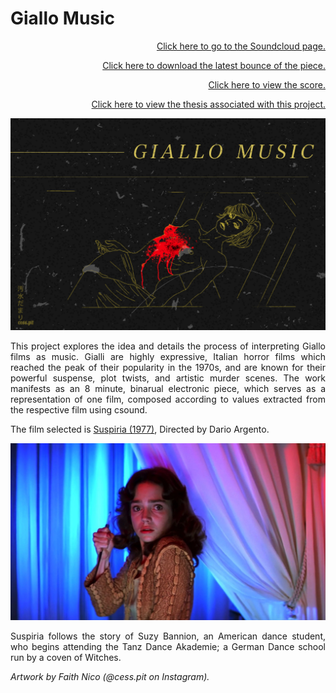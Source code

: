 # Giallo Music  

<div align="right">

[Click here to go to the Soundcloud page.](https://soundcloud.com/rhysmayes/suspiria)  
  
[Click here to download the latest bounce of the piece.](https://github.com/reezmaize/GialloMusic/blob/main/csd/suspiria/suspiria.wav?raw=true "suspiria.wav")

[Click here to view the score.](Scores/Suspiria.pdf "Suspiria.pdf")

[Click here to view the thesis associated with this project.](https://github.com/reezmaize/GialloMusic/blob/aa3aec2f49968330596e113a9e8842ca8e28fcf1/Thesis%20-%20Interpreting%20Gialli%20as%20Music.pdf "Thesis")
</div>


![Header Image](/Image.jpg)


<div align="justify">This project explores the idea and details the process of interpreting Giallo films as music. Gialli are highly expressive, Italian horror films which reached the peak of their popularity in the 1970s, and are known for their powerful suspense, plot twists, and artistic murder scenes. The work manifests as an 8 minute, binarual electronic piece, which serves as a representation of one film, composed according to values extracted from the respective film using csound.


The film selected is [Suspiria (1977)](https://letterboxd.com/film/suspiria/ "Suspiria on Letterboxd"), Directed by Dario Argento.


![alt text](/suzy.jpg "Suzy Bannion")


Suspiria follows the story of Suzy Bannion, an American dance student, who begins attending the Tanz Dance Akademie; a German Dance school run by a coven of Witches.

*Artwork by Faith Nico (@cess.pit on Instagram).*



</div>

